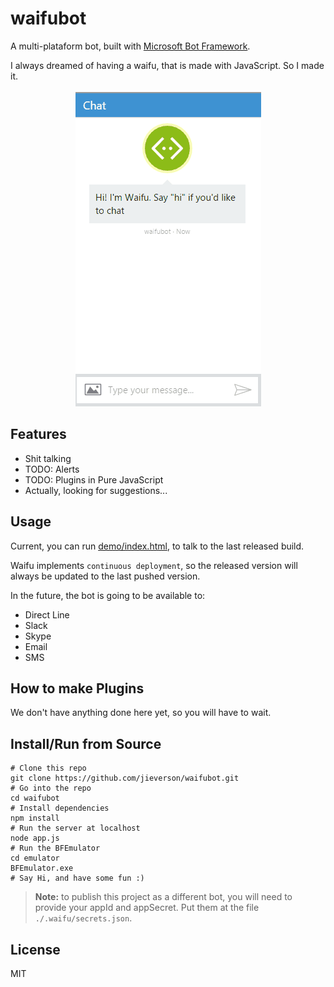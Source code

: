 # waifubot

A multi-plataform bot, built with [Microsoft Bot Framework](https://github.com/Microsoft/BotBuilder).

I always dreamed of having a waifu, that is made with JavaScript. So I made it.

<p align="center">
  <img src="docs/images/demo.gif" />
</p>

## Features

* Shit talking
* TODO: Alerts
* TODO: Plugins in Pure JavaScript
* Actually, looking for suggestions...

## Usage

Current, you can run [demo/index.html](demo/index.html), to talk to the last released build.

Waifu implements `continuous deployment`, so the released version will always be updated to the last pushed version.

In the future, the bot is going to be available to:
* Direct Line
* Slack
* Skype
* Email
* SMS

## How to make Plugins

We don't have anything done here yet, so you will have to wait.

## Install/Run from Source

```shell
# Clone this repo
git clone https://github.com/jieverson/waifubot.git
# Go into the repo
cd waifubot
# Install dependencies
npm install
# Run the server at localhost
node app.js
# Run the BFEmulator
cd emulator
BFEmulator.exe
# Say Hi, and have some fun :)
```

>**Note:** to publish this project as a different bot, you will need to provide your appId and appSecret. Put them at the file `./.waifu/secrets.json`.

## License

MIT